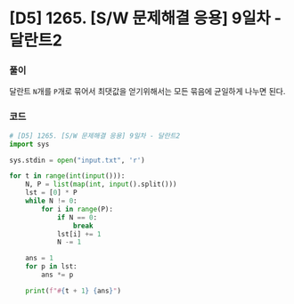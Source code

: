 # [D5] 1265. [S/W 문제해결 응용] 9일차 - 달란트2

### 풀이

달란트 `N`개를 `P`개로 묶어서 최댓값을 얻기위해서는 모든 묶음에 균일하게 나누면 된다.

### 코드

```python
# [D5] 1265. [S/W 문제해결 응용] 9일차 - 달란트2
import sys

sys.stdin = open("input.txt", 'r')

for t in range(int(input())):
	N, P = list(map(int, input().split()))
	lst = [0] * P
	while N != 0:
		for i in range(P):
			if N == 0:
				break
			lst[i] += 1
			N -= 1

	ans = 1
	for p in lst:
		ans *= p

	print(f"#{t + 1} {ans}")

```

